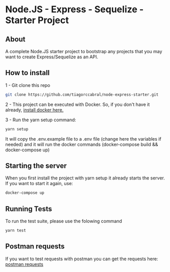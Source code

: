 # Node.JS - Express - Sequelize - Starter Project

##  About

A complete Node.JS starter project to bootstrap any projects that you may want to create Express/Sequelize as an API.

## How to install

1 - Git clone this repo
```bash
git clone https://github.com/tiagorccabral/node-express-starter.git
```

2 - This project can be executed with Docker.
So, if you don't have it already, [install docker here.](https://www.docker.com/get-started)

3 - Run the yarn setup command:
```bash
yarn setup
```
It will copy the .env.example file to a .env file (change here the variables if needed) and it will run the docker commands
(docker-compose build && docker-compose up)
## Starting the server
When you first install the project with yarn setup it already starts the server. If you want to start it again, use:
```bash
docker-compose up
```

## Running Tests

To run the test suite, please use the folowing command
```bash
yarn test
```

## Postman requests
If you want to test requests with postman you can get the requests here:
[postman requests](https://www.getpostman.com/collections/91335f67fd1441344712)
